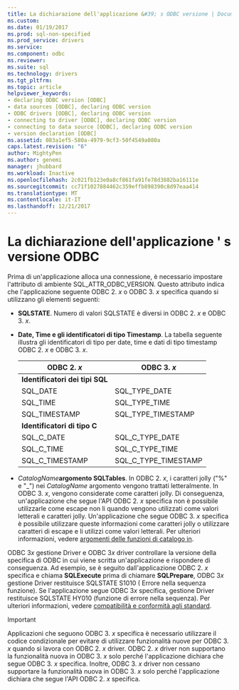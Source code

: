 ```yaml
---
title: La dichiarazione dell'applicazione &#39; s ODBC versione | Documenti Microsoft
ms.custom: 
ms.date: 01/19/2017
ms.prod: sql-non-specified
ms.prod_service: drivers
ms.service: 
ms.component: odbc
ms.reviewer: 
ms.suite: sql
ms.technology: drivers
ms.tgt_pltfrm: 
ms.topic: article
helpviewer_keywords:
- declaring ODBC version [ODBC]
- data sources [ODBC], declaring ODBC version
- ODBC drivers [ODBC], declaring ODBC version
- connecting to driver [ODBC], declaring ODBC version
- connecting to data source [ODBC], declaring ODBC version
- version declaration [ODBC]
ms.assetid: 083a1ef5-580a-4979-9cf3-50f4549a080a
caps.latest.revision: "6"
author: MightyPen
ms.author: genemi
manager: jhubbard
ms.workload: Inactive
ms.openlocfilehash: 2c021fb123e0a8cf861fa91fe78d3882ba16111e
ms.sourcegitcommit: cc71f1027884462c359effb898390c8d97eaa414
ms.translationtype: MT
ms.contentlocale: it-IT
ms.lasthandoff: 12/21/2017
---
```

# <a name="declaring-the-application39s-odbc-version"></a>La dichiarazione dell'applicazione &#39; s versione ODBC
Prima di un'applicazione alloca una connessione, è necessario impostare l'attributo di ambiente SQL_ATTR_ODBC_VERSION. Questo attributo indica che l'applicazione seguente ODBC 2. *x* o ODBC 3. *x* specifica quando si utilizzano gli elementi seguenti:  
  
-   **SQLSTATE**. Numero di valori SQLSTATE è diversi in ODBC 2. *x* e ODBC 3. *x*.  
  
-   **Date, Time e gli identificatori di tipo Timestamp**. La tabella seguente illustra gli identificatori di tipo per date, time e dati di tipo timestamp ODBC 2. *x* e ODBC 3. *x*.  
  
    |ODBC 2. *x*|ODBC 3. *x*|  
    |----------------|----------------|  
    |**Identificatori dei tipi SQL**||  
    |SQL_DATE|SQL_TYPE_DATE|  
    |SQL_TIME|SQL_TYPE_TIME|  
    |SQL_TIMESTAMP|SQL_TYPE_TIMESTAMP|  
    |**Identificatori di tipo C**||  
    |SQL_C_DATE|SQL_C_TYPE_DATE|  
    |SQL_C_TIME|SQL_C_TYPE_TIME|  
    |SQL_C_TIMESTAMP|SQL_C_TYPE_TIMESTAMP|  
  
-   *CatalogName***argomento SQLTables**. In ODBC 2. *x*, i caratteri jolly ("%" e "_") nei *CatalogName* argomento vengono trattati letteralmente. In ODBC 3. *x*, vengono considerate come caratteri jolly. Di conseguenza, un'applicazione che segue l'API ODBC 2. *x* specifica non è possibile utilizzarle come escape non li quando vengono utilizzati come valori letterali e caratteri jolly. Un'applicazione che segue ODBC 3. *x* specifica è possibile utilizzare queste informazioni come caratteri jolly o utilizzare caratteri di escape e li utilizzi come valori letterali. Per ulteriori informazioni, vedere [argomenti delle funzioni di catalogo in](../../../odbc/reference/develop-app/arguments-in-catalog-functions.md).  
  
 ODBC 3*x* gestione Driver e ODBC 3*x* driver controllare la versione della specifica di ODBC in cui viene scritta un'applicazione e rispondere di conseguenza. Ad esempio, se è seguito dall'applicazione ODBC 2. *x* specifica e chiama **SQLExecute** prima di chiamare **SQLPrepare**, ODBC 3*x* gestione Driver restituisce SQLSTATE S1010 ( Errore nella sequenza funzione). Se l'applicazione segue ODBC 3*x* specifica, gestione Driver restituisce SQLSTATE HY010 (funzione di errore nella sequenza). Per ulteriori informazioni, vedere [compatibilità e conformità agli standard](../../../odbc/reference/develop-app/backward-compatibility-and-standards-compliance.md).  
  
> [!IMPORTANT]  
>  Applicazioni che seguono ODBC 3. *x* specifica è necessario utilizzare il codice condizionale per evitare di utilizzare funzionalità nuove per ODBC 3. *x* quando si lavora con ODBC 2. *x* driver. ODBC 2. *x* driver non supportano la funzionalità nuova in ODBC 3. *x* solo perché l'applicazione dichiara che segue ODBC 3. *x* specifica. Inoltre, ODBC 3. *x* driver non cessano supportare la funzionalità nuova in ODBC 3. *x* solo perché l'applicazione dichiara che segue l'API ODBC 2. *x* specifica.
